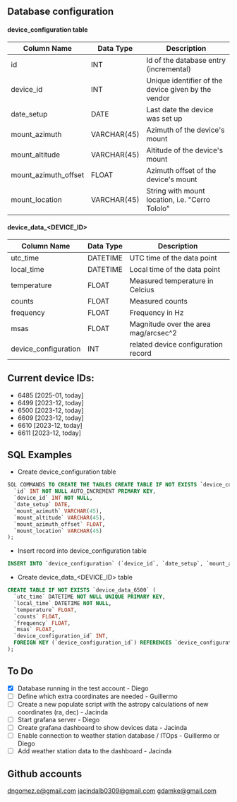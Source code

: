 ## Database configuration

#### device_configuration table

| Column Name          | Data Type   | Description                                         |
| -------------------- | ----------- | --------------------------------------------------- |
| id                   | INT         | Id of the database entry (incremental)              |
| device_id            | INT         | Unique identifier of the device given by the vendor |
| date_setup           | DATE        | Last date the device was set up                     |
| mount_azimuth        | VARCHAR(45) | Azimuth of the device's mount                       |
| mount_altitude       | VARCHAR(45) | Altitude of the device's mount                      |
| mount_azimuth_offset | FLOAT       | Azimuth offset of the device's mount                |
| mount_location       | VARCHAR(45) | String with mount location, i.e. "Cerro Tololo"     |

#### device_data\_<DEVICE_ID>

| Column Name          | Data Type | Description                          |
| -------------------- | --------- | ------------------------------------ |
| utc_time             | DATETIME  | UTC time of the data point           |
| local_time           | DATETIME  | Local time of the data point         |
| temperature          | FLOAT     | Measured temperature in Celcius      |
| counts               | FLOAT     | Measured counts                      |
| frequency            | FLOAT     | Frequency in Hz                      |
| msas                 | FLOAT     | Magnitude over the area mag/arcsec^2 |
| device_configuration | INT       | related device configuration record  |

## Current device IDs:

- 6485 [2025-01, today]
- 6499 [2023-12, today]
- 6500 [2023-12, today]
- 6609 [2023-12, today]
- 6610 [2023-12, today]
- 6611 [2023-12, today]

## SQL Examples

- Create device_configuration table

```SQL
SQL COMMANDS TO CREATE THE TABLES CREATE TABLE IF NOT EXISTS `device_configuration` (
  `id` INT NOT NULL AUTO_INCREMENT PRIMARY KEY,
  `device_id` INT NOT NULL,
  `date_setup` DATE,
  `mount_azimuth` VARCHAR(45),
  `mount_altitude` VARCHAR(45),
  `mount_azimuth_offset` FLOAT,
  `mount_location` VARCHAR(45)
);
```

- Insert record into device_configuration table

```SQL
INSERT INTO `device_configuration` (`device_id`, `date_setup`, `mount_azimuth`, `mount_altitude`, `mount_azimuth_offset`, `mount_location`) VALUES (6499, '2019-01-01', '0', '0', 0, '0');
```

- Create device_data\_<DEVICE_ID> table

```SQL
CREATE TABLE IF NOT EXISTS `device_data_6500` (
  `utc_time` DATETIME NOT NULL UNIQUE PRIMARY KEY,
  `local_time` DATETIME NOT NULL,
  `temperature` FLOAT,
  `counts` FLOAT,
  `frequency` FLOAT,
  `msas` FLOAT,
  `device_configuration_id` INT,
  FOREIGN KEY (`device_configuration_id`) REFERENCES `device_configuration`(`id`),
);
```

## To Do

- [x] Database running in the test account - Diego
- [ ] Define which extra coordinates are needed - Guillermo
- [ ] Create a new populate script with the astropy calculations of new coordinates (ra, dec) - Jacinda
- [ ] Start grafana server - Diego
- [ ] Create grafana dashboard to show devices data - Jacinda
- [ ] Enable connection to weather station database / ITOps - Guillermo or Diego
- [ ] Add weather station data to the dashboard - Jacinda

## Github accounts

dngomez.e@gmail.com
jacindalb0309@gmail.com
gdamke@gmail.com
